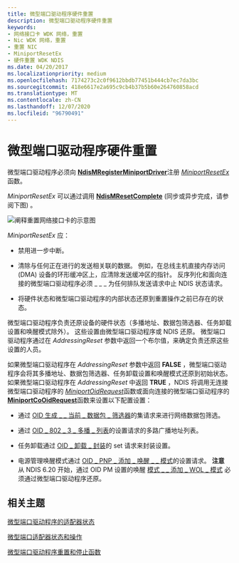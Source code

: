```yaml
---
title: 微型端口驱动程序硬件重置
description: 微型端口驱动程序硬件重置
keywords:
- 网络接口卡 WDK 网络，重置
- Nic WDK 网络，重置
- 重置 NIC
- MiniportResetEx
- 硬件重置 WDK NDIS
ms.date: 04/20/2017
ms.localizationpriority: medium
ms.openlocfilehash: 7174273c2c0f9612bbdb77451b444cb7ec7da3bc
ms.sourcegitcommit: 418e6617e2a695c9cb4b37b5b60e264760858acd
ms.translationtype: MT
ms.contentlocale: zh-CN
ms.lasthandoff: 12/07/2020
ms.locfileid: "96790491"
---
```

# <a name="miniport-driver-hardware-reset"></a>微型端口驱动程序硬件重置





微型端口驱动程序必须向 [**NdisMRegisterMiniportDriver**](/windows-hardware/drivers/ddi/ndis/nf-ndis-ndismregisterminiportdriver)注册 [*MiniportResetEx*](/windows-hardware/drivers/ddi/ndis/nc-ndis-miniport_reset)函数。

*MiniportResetEx* 可以通过调用 [**NdisMResetComplete**](/windows-hardware/drivers/ddi/ndis/nf-ndis-ndismresetcomplete) (同步或异步完成，请参阅下图) 。

![阐释重置网络接口卡的示意图](images/207-09.png)

*MiniportResetEx* 应：

-   禁用进一步中断。

-   清除与任何正在进行的发送相关联的数据。 例如，在总线主机直接内存访问 (DMA) 设备的环形缓冲区上，应清除发送缓冲区的指针。 反序列化和面向连接的微型端口驱动程序必须 \_ \_ \_ 为任何排队发送请求中止 NDIS 状态请求。

-   将硬件状态和微型端口驱动程序的内部状态还原到重置操作之前已存在的状态。

微型端口驱动程序负责还原设备的硬件状态（多播地址、数据包筛选器、任务卸载设置和唤醒模式除外）。 这些设置由微型端口驱动程序或 NDIS 还原。 微型端口驱动程序通过在 *AddressingReset* 参数中返回一个布尔值，来确定负责还原这些设置的人员。

如果微型端口驱动程序在 *AddressingReset* 参数中返回 **FALSE** ，微型端口驱动程序会将其多播地址、数据包筛选器、任务卸载设置和唤醒模式还原到初始状态。 如果微型端口驱动程序在 *AddressingReset* 中返回 **TRUE** ，NDIS 将调用无连接微型端口驱动程序的 [*MiniportOidRequest*](/windows-hardware/drivers/ddi/ndis/nc-ndis-miniport_oid_request)函数或面向连接的微型端口驱动程序的 [**MiniportCoOidRequest**](/windows-hardware/drivers/ddi/ndis/nc-ndis-miniport_co_oid_request)函数来设置以下配置设置：

-   通过 [OID 生成 \_ \_ 当前 \_ 数据包 \_ 筛选器](./oid-gen-current-packet-filter.md)的集请求来进行网络数据包筛选。

-   通过 [OID \_ 802 \_ 3 \_ 多播 \_ 列表](./oid-802-3-multicast-list.md)的设置请求的多路广播地址列表。

-   任务卸载通过 [OID \_ 卸载 \_ 封装](./oid-offload-encapsulation.md)的 set 请求来封装设置。

-   电源管理唤醒模式通过 [OID \_ PNP \_ 添加 \_ 唤醒 \_ \_ 模式](./oid-pnp-add-wake-up-pattern.md)的设置请求。
    **注意**  从 NDIS 6.20 开始，通过 OID PM 设置的唤醒 [模式 \_ \_ 添加 \_ WOL \_ 模式](./oid-pm-add-wol-pattern.md) 必须通过微型端口驱动程序还原。

     

## <a name="related-topics"></a>相关主题


[微型端口驱动程序的适配器状态](adapter-states-of-a-miniport-driver.md)

[微型端口适配器状态和操作](miniport-adapter-states-and-operations.md)

[微型端口驱动程序重置和停止函数](/previous-versions/windows/hardware/network/ff564064(v=vs.85))

 

